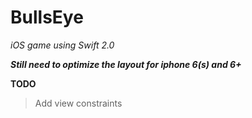 # BullsEye

*iOS game using Swift 2.0*

***Still need to optimize the layout for iphone 6(s) and 6+***

**TODO**
> Add view constraints
